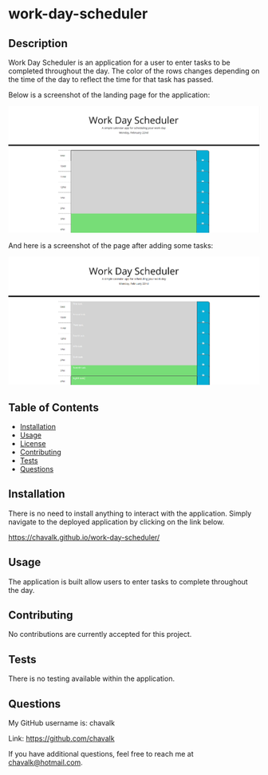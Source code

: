 # work-day-scheduler

## Description

Work Day Scheduler is an application for a user to enter tasks to be completed throughout the day. The color of the rows changes depending on the time of the day to reflect the time for that task has passed.

Below is a screenshot of the landing page for the application:

![work-day-scheduler](./images/blank.png)

And here is a screenshot of the page after adding some tasks:

![work-day-scheduler](./images/filled.png)

## Table of Contents

* [Installation](#installation)
* [Usage](#usage)
* [License](#license)
* [Contributing](#contributing)
* [Tests](#tests)
* [Questions](#questions)

## Installation

There is no need to install anything to interact with the application. Simply navigate to the deployed application by clicking on the link below.

https://chavalk.github.io/work-day-scheduler/

## Usage

The application is built allow users to enter tasks to complete throughout the day.

## Contributing

No contributions are currently accepted for this project.

## Tests

There is no testing available within the application.

## Questions

My GitHub username is: chavalk

Link: https://github.com/chavalk

If you have additional questions, feel free to reach me at chavalk@hotmail.com.